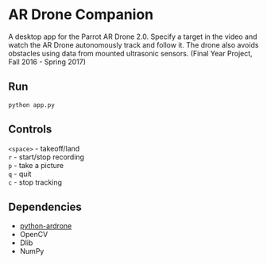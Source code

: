 # AR Drone Companion
A desktop app for the Parrot AR Drone 2.0. Specify a target in the video and watch the AR Drone autonomously track and follow it. The drone also avoids obstacles using data from mounted ultrasonic sensors. (Final Year Project, Fall 2016 - Spring 2017)

## Run
`python app.py`

## Controls
`<space>` - takeoff/land  
`r` - start/stop recording  
`p` - take a picture  
`q` - quit  
`c` - stop tracking  

## Dependencies
- [python-ardrone](https://github.com/AdeelH/python-ardrone)
- OpenCV
- Dlib
- NumPy
